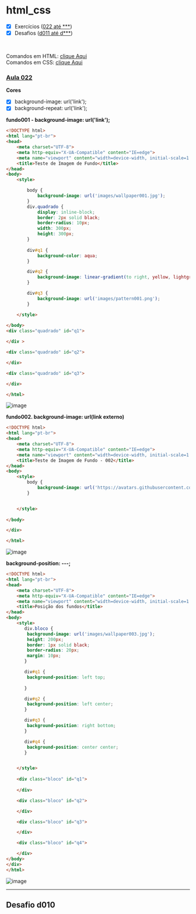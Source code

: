 # html_css


- [x] Exercícios ([022 até ***](https://github.com/PamelaRondina/html_css/tree/main/html_css_guanabara/modulo_03#aula-022))<br>
- [x] Desafios ([d011 até d***](https://github.com/PamelaRondina/html_css/tree/main/html_css_guanabara/modulo_03#desafio-d011))
<br>

Comandos em HTML: [clique Aqui](https://github.com/PamelaRondina/step-by-step/tree/main/html)<br>
Comandos em CSS: [clique Aqui](https://github.com/PamelaRondina/step-by-step/tree/main/css)



### [Aula 022](https://github.com/PamelaRondina/html_css/tree/main/html_css_guanabara#aula-022) 


**Cores**

- [x] background-image: url('link');
- [x] background-repeat: url('link');

**fundo001 -  background-image: url('link');**

```html
<!DOCTYPE html>
<html lang="pt-br">
<head>
    <meta charset="UTF-8">
    <meta http-equiv="X-UA-Compatible" content="IE=edge">
    <meta name="viewport" content="width=device-width, initial-scale=1.0">
    <title>Teste de Imagem de Fundo</title>
</head>
<body>
    <style>

        body {
            background-image: url('images/wallpaper001.jpg');
        }
        div.quadrado {
            display: inline-block;
            border: 2px solid black;
            border-radius: 10px;
            width: 300px;
            height: 300px;            
        }
        
        div#q1 {
            background-color: aqua;
        }

        div#q2 {
            background-image: linear-gradient(to right, yellow, lightgreen,  blue);
        }

        div#q3 {
            background-image: url('images/pattern001.png');
        }

    </style>
    
</body>
<div class="quadrado" id="q1">

</div >

<div class="quadrado" id="q2">

</div>

<div class="quadrado" id="q3">

</div>

</html>
```

![image](https://user-images.githubusercontent.com/108991648/228563543-f57d81f4-2743-4b8a-89f5-b07e24b94860.png)

**fundo002. background-image: url(link externo)**

```html
<!DOCTYPE html>
<html lang="pt-br">
<head>
    <meta charset="UTF-8">
    <meta http-equiv="X-UA-Compatible" content="IE=edge">
    <meta name="viewport" content="width=device-width, initial-scale=1.0">
    <title>Teste de Imagem de Fundo - 002</title>
</head>
<body>
    <style>
        body {
            background-image: url('https://avatars.githubusercontent.com/u/8683378?v=4');
        }


    </style>
    
</body>

</div>

</html>

```

![image](https://user-images.githubusercontent.com/108991648/228575637-f4f3396c-becd-4693-83ce-3ddd3a202d40.png)

**background-position: ---;**

```html
<!DOCTYPE html>
<html lang="pt-br">
<head>
    <meta charset="UTF-8">
    <meta http-equiv="X-UA-Compatible" content="IE=edge">
    <meta name="viewport" content="width=device-width, initial-scale=1.0">
    <title>Posição dos fundos</title>
</head>
<body>
    <style>
       div.bloco {
        background-image: url('images/wallpaper003.jpg');
        height: 200px;
        border: 1px solid black;
        border-radius: 20px;
        margin: 10px;        
       }

       div#q1 {
        background-position: left top;
        
       }

       div#q2 {
        background-position: left center;        
       }

       div#q3 {
        background-position: right bottom;        
       }

       div#q4 {
        background-position: center center;
       }


    </style>  
    
    <div class="bloco" id="q1">
        
    </div>

    <div class="bloco" id="q2">

    </div>

    <div class="bloco" id="q3">

    </div>

    <div class="bloco" id="q4">

    </div>
</body>
</div>
</html>
```

![image](https://user-images.githubusercontent.com/108991648/228623618-39e441bd-277f-417d-8ffb-19672c1de5d2.png)



__________________________








## Desafio d010

